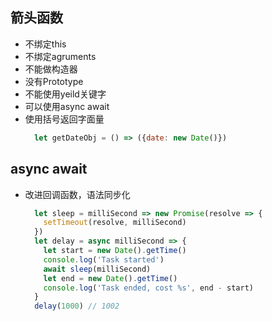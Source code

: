 ## 箭头函数
 - 不绑定this
 - 不绑定agruments
 - 不能做构造器
 - 没有Prototype
 - 不能使用yeild关键字
 - 可以使用async await
 - 使用括号返回字面量
    ```js
      let getDateObj = () => ({date: new Date()})
    ```


## async await
  - 改进回调函数，语法同步化
    ```js
      let sleep = milliSecond => new Promise(resolve => {
        setTimeout(resolve, milliSecond)
      })
      let delay = async milliSecond => {
        let start = new Date().getTime()
        console.log('Task started')
        await sleep(milliSecond)
        let end = new Date().getTime()
        console.log('Task ended, cost %s', end - start)
      }
      delay(1000) // 1002
    ```